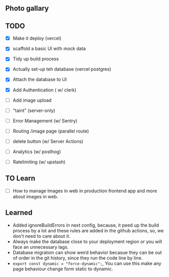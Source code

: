 ## Photo gallary

## TODO

- [x] Make it deploy (vercel)
- [x] scaffold a basic UI with mock data
- [x] Tidy up build process
- [x] Actually set-up teh database (vercel postgres)
- [x] Attach the database to UI
- [x] Add Authentication ( w/ clerk)
- [ ] Add image upload
- [ ] "taint" (server-only)
- [ ] Error Management (w/ Sentry)
- [ ] Routing /image page (parallel route)
- [ ] delete button (w/ Server Actions)
- [ ] Analytics (w/ posthog)
- [ ] Ratelimiting (w/ upstash)


## TO Learn

- [ ] How to manage Images in web in production frontend app and more about images in web.


## Learned

- Added ignoreBuildErrors in next config, because, it peed up the build process by a lot and these rules are added in the github actions, so, we don't need to care about it.
- Always make the database close to your deployment region or you will face an unnecessary lags.
- Database migratoin can show weird behavior becasue they can be out of order in the git history, since they run the code line by line.
- ``export const dynamic = "force-dynamic";``, You can use this make any page behaviour change form static to dynamic. 